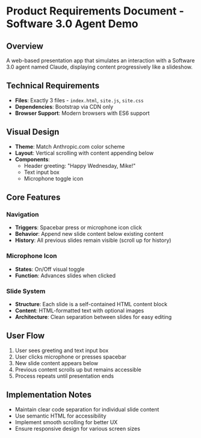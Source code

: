 # Product Requirements Document - Software 3.0 Agent Demo

## Overview
A web-based presentation app that simulates an interaction with a Software 3.0 agent named Claude, displaying content progressively like a slideshow.

## Technical Requirements
- **Files**: Exactly 3 files - `index.html`, `site.js`, `site.css`
- **Dependencies**: Bootstrap via CDN only
- **Browser Support**: Modern browsers with ES6 support

## Visual Design
- **Theme**: Match Anthropic.com color scheme
- **Layout**: Vertical scrolling with content appending below
- **Components**:
  - Header greeting: "Happy Wednesday, Mike!"
  - Text input box
  - Microphone toggle icon

## Core Features

### Navigation
- **Triggers**: Spacebar press or microphone icon click
- **Behavior**: Append new slide content below existing content
- **History**: All previous slides remain visible (scroll up for history)

### Microphone Icon
- **States**: On/Off visual toggle
- **Function**: Advances slides when clicked

### Slide System
- **Structure**: Each slide is a self-contained HTML content block
- **Content**: HTML-formatted text with optional images
- **Architecture**: Clean separation between slides for easy editing

## User Flow
1. User sees greeting and text input box
2. User clicks microphone or presses spacebar
3. New slide content appears below
4. Previous content scrolls up but remains accessible
5. Process repeats until presentation ends

## Implementation Notes
- Maintain clear code separation for individual slide content
- Use semantic HTML for accessibility
- Implement smooth scrolling for better UX
- Ensure responsive design for various screen sizes